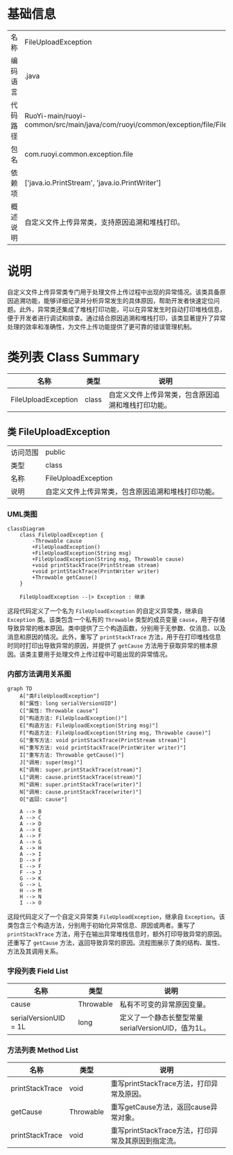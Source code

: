 # 基础信息

|      |      |
|------|------|
| 名称 | FileUploadException |
| 编码语言 | .java |
| 代码路径 | RuoYi-main/ruoyi-common/src/main/java/com/ruoyi/common/exception/file/FileUploadException.java |
| 包名 | com.ruoyi.common.exception.file |
| 依赖项 | ['java.io.PrintStream', 'java.io.PrintWriter'] |
| 概述说明 | 自定义文件上传异常类，支持原因追溯和堆栈打印。 |

# 说明

自定义文件上传异常类专门用于处理文件上传过程中出现的异常情况。该类具备原因追溯功能，能够详细记录并分析异常发生的具体原因，帮助开发者快速定位问题。此外，异常类还集成了堆栈打印功能，可以在异常发生时自动打印堆栈信息，便于开发者进行调试和排查。通过结合原因追溯和堆栈打印，该类显著提升了异常处理的效率和准确性，为文件上传功能提供了更可靠的错误管理机制。

# 类列表 Class Summary

| 名称   | 类型  | 说明 |
|-------|------|-------------|
| FileUploadException | class | 自定义文件上传异常类，包含原因追溯和堆栈打印功能。 |



## 类 FileUploadException

|      |      |
|------|------|
| 访问范围 | public |
| 类型 | class |
| 名称 | FileUploadException |
| 说明 | 自定义文件上传异常类，包含原因追溯和堆栈打印功能。 |


### UML类图

```mermaid
classDiagram
    class FileUploadException {
        -Throwable cause
        +FileUploadException()
        +FileUploadException(String msg)
        +FileUploadException(String msg, Throwable cause)
        +void printStackTrace(PrintStream stream)
        +void printStackTrace(PrintWriter writer)
        +Throwable getCause()
    }

    FileUploadException --|> Exception : 继承
```

这段代码定义了一个名为 `FileUploadException` 的自定义异常类，继承自 `Exception` 类。该类包含一个私有的 `Throwable` 类型的成员变量 `cause`，用于存储导致异常的根本原因。类中提供了三个构造函数，分别用于无参数、仅消息、以及消息和原因的情况。此外，重写了 `printStackTrace` 方法，用于在打印堆栈信息时同时打印出导致异常的原因，并提供了 `getCause` 方法用于获取异常的根本原因。该类主要用于处理文件上传过程中可能出现的异常情况。


### 内部方法调用关系图

```mermaid
graph TD
    A["类FileUploadException"]
    B["属性: long serialVersionUID"]
    C["属性: Throwable cause"]
    D["构造方法: FileUploadException()"]
    E["构造方法: FileUploadException(String msg)"]
    F["构造方法: FileUploadException(String msg, Throwable cause)"]
    G["重写方法: void printStackTrace(PrintStream stream)"]
    H["重写方法: void printStackTrace(PrintWriter writer)"]
    I["重写方法: Throwable getCause()"]
    J["调用: super(msg)"]
    K["调用: super.printStackTrace(stream)"]
    L["调用: cause.printStackTrace(stream)"]
    M["调用: super.printStackTrace(writer)"]
    N["调用: cause.printStackTrace(writer)"]
    O["返回: cause"]

    A --> B
    A --> C
    A --> D
    A --> E
    A --> F
    A --> G
    A --> H
    A --> I
    D --> F
    E --> F
    F --> J
    G --> K
    G --> L
    H --> M
    H --> N
    I --> O
```

这段代码定义了一个自定义异常类 `FileUploadException`，继承自 `Exception`。该类包含三个构造方法，分别用于初始化异常信息、原因或两者。重写了 `printStackTrace` 方法，用于在输出异常堆栈信息时，额外打印导致异常的原因。还重写了 `getCause` 方法，返回导致异常的原因。流程图展示了类的结构、属性、方法及其调用关系。

### 字段列表 Field List

| 名称  | 类型  | 说明 |
|-------|-------|------|
| cause | Throwable | 私有不可变的异常原因变量。 |
| serialVersionUID = 1L | long | 定义了一个静态长整型常量serialVersionUID，值为1L。 |

### 方法列表 Method List

| 名称  | 类型  | 说明 |
|-------|-------|------|
| printStackTrace | void | 重写printStackTrace方法，打印异常及原因。 |
| getCause | Throwable | 重写getCause方法，返回cause异常对象。 |
| printStackTrace | void | 重写printStackTrace方法，打印异常及其原因到指定流。 |




